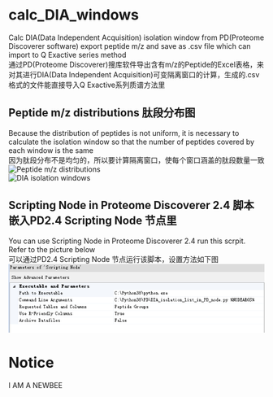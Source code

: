 # calc_DIA_windows
Calc DIA(Data Independent Acquisition) isolation window from PD(Proteome Discoverer software) export peptide m/z and save as .csv file which can import to Q Exactive series method  
通过PD(Proteome Discoverer)搜库软件导出含有m/z的Peptide的Excel表格，来对其进行DIA(Data Independent Acquisition)可变隔离窗口的计算，生成的.csv格式的文件能直接导入Q Exactive系列质谱方法里
## Peptide m/z distributions 肽段分布图
Because the distribution of peptides is not uniform, it is necessary to calculate the isolation window so that the number of peptides covered by each window is the same  
因为肽段分布不是均匀的，所以要计算隔离窗口，使每个窗口涵盖的肽段数量一致  
![Peptide m/z distributions](https://www.researchgate.net/profile/A-Millar/publication/5911517/figure/fig1/AS:386495589437440@1469159137215/Predicted-m-z-distributions-of-total-and-gene-specific-doubly-charged-tryptic-peptides.png)  
![DIA isolation windows](https://www.embopress.org/cms/asset/b83bd3f8-6a02-44c9-b04a-f7cc8c21bf61/msb178126-fig-0003-m.jpg)  
## Scripting Node in Proteome Discoverer 2.4 脚本嵌入PD2.4 Scripting Node 节点里
You can use Scripting Node in Proteome Discoverer 2.4 run this scrpit. Refer to the picture below  
可以通过PD2.4 Scripting Node 节点运行该脚本，设置方法如下图  
![Scripting Node Setting](https://raw.githubusercontent.com/Jack-Sun-007/Calc_DIA_Windows/main/DIA_isolation_list_in_PD_node/Scripting%20Node%20Setting.PNG)  
# Notice
I AM A NEWBEE
